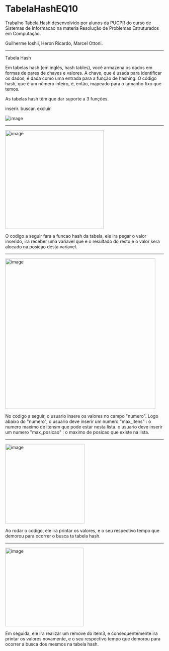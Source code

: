 # TabelaHashEQ10

Trabalho Tabela Hash desenvolvido por alunos da PUCPR do curso de Sistemas de Informacao na materia Resolução de Problemas Estruturados em Computação.

Guilherme Ioshii,
Heron Ricardo,
Marcel Ottoni.

-------------------------

Tabela Hash


Em tabelas hash (em inglês, hash tables), você armazena os dados em formas de pares de chaves e valores.
A chave, que é usada para identificar os dados, é dada como uma entrada para a função de hashing. 
O código hash, que é um número inteiro, é, então, mapeado para o tamanho fixo que temos.

As tabelas hash têm que dar suporte a 3 funções.

inserir.
buscar.
excluir.

![image](https://github.com/guiioshii/TabelaHashEQ10/assets/105391453/e5b3ca9b-fcbe-40bb-8f26-232d27b64ec3)

--------------------------


<img width="313" alt="image" src="https://github.com/guiioshii/TabelaHashEQ10/assets/105391453/ee1d951c-db43-4b0e-aa0e-72dc11721c2d">

O codigo a seguir fara a funcao hash da tabela, ele ira pegar o valor inserido, ira receber uma variavel que e o resultado do resto e o valor sera alocado na posicao desta variavel.

---------------------------

<img width="477" alt="image" src="https://github.com/guiioshii/TabelaHashEQ10/assets/105391453/e0b6cc6a-9508-4974-8e81-2fb06946a69e">

No codigo a seguir, o usuario insere os valores no campo "numero".
Logo abaixo do "numero", o usuario deve inserir um numero "max_itens" : o numero maximo de itensm que pode estar nesta lista.
o usuario deve inserir um numero "max_posicao" : o maximo de posicao que existe na lista.

---------------------------

<img width="252" alt="image" src="https://github.com/guiioshii/TabelaHashEQ10/assets/105391453/e9c61c9c-39f5-4440-8ae9-6c0d917a5417">

Ao rodar o codigo, ele ira printar os valores, e o seu respectivo tempo que demorou para ocorrer o busca ta tabela hash.


---------------------------

<img width="249" alt="image" src="https://github.com/guiioshii/TabelaHashEQ10/assets/105391453/0bb612b6-5e41-41d8-9c93-0a71778afac1">

Em seguida, ele ira realizar um remove do item3, e consequentemente ira printar os valores novamente, e o seu respectivo tempo que demorou para ocorrer a busca dos mesmos na tabela hash.


